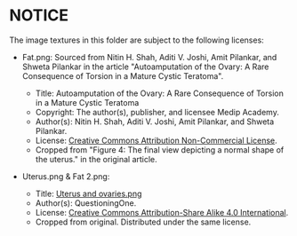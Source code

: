 # NOTICE

The image textures in this folder are subject to the following licenses:

* Fat.png:
  Sourced from Nitin H. Shah, Aditi V. Joshi, Amit Pilankar, and Shweta Pilankar in the article "Autoamputation of the Ovary: A Rare Consequence of Torsion in a Mature Cystic Teratoma".
  * Title: Autoamputation of the Ovary: A Rare Consequence of Torsion in a Mature Cystic Teratoma
  * Copyright: The author(s), publisher, and licensee Medip Academy.
  * Author(s): Nitin H. Shah, Aditi V. Joshi, Amit Pilankar, and Shweta Pilankar.
  * License: [Creative Commons Attribution Non-Commercial License](https://creativecommons.org/licenses/by-nc/4.0/).
  * Cropped from "Figure 4: The final view depicting a normal shape of the uterus." in the original article.
  
* Uterus.png & Fat 2.png:
  * Title: [Uterus and ovaries.png](https://commons.wikimedia.org/w/index.php?curid=150513423)
  * Author(s): QuestioningOne.
  * License: [Creative Commons Attribution-Share Alike 4.0 International](https://creativecommons.org/licenses/by-sa/4.0/).
  * Cropped from original. Distributed under the same license.


